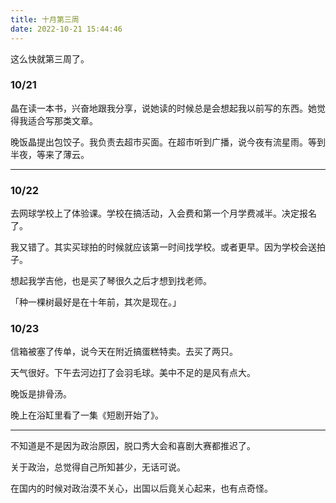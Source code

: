 ```yaml
---
title: 十月第三周
date: 2022-10-21 15:44:46
---
```

这么快就第三周了。

### 10/21
晶在读一本书，兴奋地跟我分享，说她读的时候总是会想起我以前写的东西。她觉得我适合写那类文章。

晚饭晶提出包饺子。我负责去超市买面。在超市听到广播，说今夜有流星雨。等到半夜，等来了薄云。

---

### 10/22
去网球学校上了体验课。学校在搞活动，入会费和第一个月学费减半。决定报名了。

我又错了。其实买球拍的时候就应该第一时间找学校。或者更早。因为学校会送拍子。

想起我学吉他，也是买了琴很久之后才想到找老师。

「种一棵树最好是在十年前，其次是现在。」

### 10/23
信箱被塞了传单，说今天在附近搞蛋糕特卖。去买了两只。

天气很好。下午去河边打了会羽毛球。美中不足的是风有点大。

晚饭是排骨汤。

晚上在浴缸里看了一集《短剧开始了》。

---

不知道是不是因为政治原因，脱口秀大会和喜剧大赛都推迟了。

关于政治，总觉得自己所知甚少，无话可说。

在国内的时候对政治漠不关心，出国以后竟关心起来，也有点奇怪。
